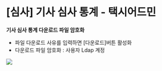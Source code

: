# [심사] 기사 심사 통계 - 택시어드민

**기사 심사 통계 다운로드 파일 암호화**

- 파일 다운로드 사유를 입력하면 [다운로드]버튼 활성화  
- 다운로드 파일 암호화 : 사용자 Ldap 계정

![](https://kakaomobilitysupport.zendesk.com/hc/article_attachments/45578088361625)